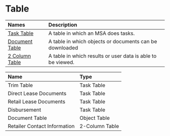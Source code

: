 # Table

| Names | Description |
| :--- | :--- |
| [Task Table](../../templates/table-templates/task-table-templates/task-table.md) | A table in which an MSA does tasks.  |
| [Document Table](../../templates/table-templates/object-table-templates/archive.md) | A table in which objects or documents can be downloaded |
| [2 Column Table](contact-table.md) | A table in which results or user data is able to be viewed. |

| Name | Type |
| :--- | :--- |
| Trim Table | Task Table |
| Direct Lease Documents | Task Table |
| Retail Lease Documents | Task Table |
| Disbursement | Task Table |
| Document Table | Object Table |
| Retailer Contact Information | 2-Column Table |

### 





